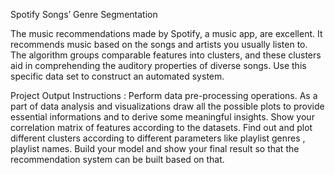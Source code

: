 Spotify Songs’ Genre Segmentation

The music recommendations made by Spotify, a music app, are excellent. It recommends music based on the songs and artists you usually listen to. The algorithm groups comparable features into clusters, and these clusters aid in comprehending the auditory properties of diverse songs. Use this specific data set to construct an automated system.


Project Output Instructions :
Perform data pre-processing operations.
As a part of data analysis and visualizations draw all the possible plots to provide essential informations and to derive some meaningful insights.
Show your correlation matrix of features according to the datasets.
Find out and plot different clusters according to different parameters like playlist genres , playlist names.
Build your model and show your final result so that the recommendation system can be built  based on that.
